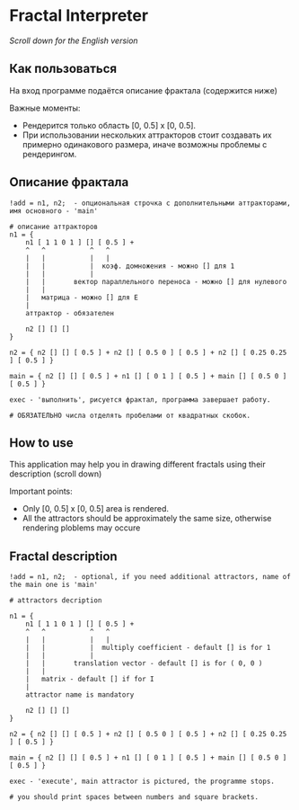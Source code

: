 # Fractal Interpreter
*Scroll down for the English version*
## Как пользоваться
На вход программе подаётся описание фрактала (содержится ниже)

Важные моменты:
  - Рендерится только область \[0, 0.5\] x \[0, 0.5\].
  - При использовании нескольких аттракторов стоит создавать их примерно одинакового размера, иначе возможны проблемы с рендерингом.
## Описание фрактала
```
!add = n1, n2;  - опциональная строчка с дополнительными аттракторами, имя основного - 'main'

# описание аттракторов
n1 = {
    n1 [ 1 1 0 1 ] [] [ 0.5 ] + 
    ^   ^           ^   ^
    |   |           |   |
    |   |           |  коэф. домножения - можно [] для 1
    |   |           |
    |   |       вектор параллельного переноса - можно [] для нулевого
    |   |
    |   матрица - можно [] для E
    |
    аттрактор - обязателен

    n2 [] [] []
}

n2 = { n2 [] [] [ 0.5 ] + n2 [] [ 0.5 0 ] [ 0.5 ] + n2 [] [ 0.25 0.25 ] [ 0.5 ] }

main = { n2 [] [] [ 0.5 ] + n1 [] [ 0 1 ] [ 0.5 ] + main [] [ 0.5 0 ] [ 0.5 ] }

exec - 'выполнить', рисуется фрактал, программа завершает работу.

# ОБЯЗАТЕЛЬНО числа отделять пробелами от квадратных скобок.
```
## How to use
This application may help you in drawing different fractals using their description (scroll down)

Important points:
  - Only [0, 0.5] x [0, 0.5] area is rendered.
  - All the attractors should be approximately the same size, otherwise rendering ploblems may occure
## Fractal description
```
!add = n1, n2;  - optional, if you need additional attractors, name of the main one is 'main'

# attractors decription

n1 = {
    n1 [ 1 1 0 1 ] [] [ 0.5 ] + 
    ^   ^           ^   ^
    |   |           |   |
    |   |           |  multiply coefficient - default [] is for 1
    |   |           |
    |   |       translation vector - default [] is for ( 0, 0 )
    |   |
    |   matrix - default [] if for I
    |
    attractor name is mandatory

    n2 [] [] []
}

n2 = { n2 [] [] [ 0.5 ] + n2 [] [ 0.5 0 ] [ 0.5 ] + n2 [] [ 0.25 0.25 ] [ 0.5 ] }

main = { n2 [] [] [ 0.5 ] + n1 [] [ 0 1 ] [ 0.5 ] + main [] [ 0.5 0 ] [ 0.5 ] }

exec - 'execute', main attractor is pictured, the programme stops.

# you should print spaces between numbers and square brackets.
```
